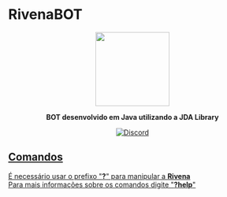 # RivenaBOT

<p align="center">
 <img width="150" height="150" src="https://i.imgur.com/5GMAuE8.jpg"> <br>
</p>

**<p align="center">BOT desenvolvido em Java utilizando a JDA Library**
</p>
<p align="center">
<a href="https://discord.gg/PGNPF7" rel="nofollow"> 
<img src="https://i.imgur.com/63uEaIM.png" alt="Discord" data-canonical-src="https://discordapp.com/api/guilds/591064742848888834/widget.png" style="max-width:100%;"> 
 </p>
 
## Comandos

 É necessário usar o prefixo "**?**" para manipular a **Rivena**  
Para mais informações sobre os comandos digite "**?help**"  

</a>
</p>
